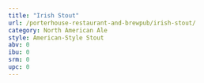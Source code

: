 ```yaml
---
title: "Irish Stout"
url: /porterhouse-restaurant-and-brewpub/irish-stout/
category: North American Ale
style: American-Style Stout
abv: 0
ibu: 0
srm: 0
upc: 0
---
```


